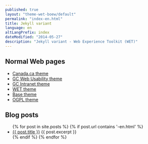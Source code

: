 ```yaml
---
published: true
layout: "theme-wet-boew/default"
permalink: "index-en.html"
title: Jekyll variant
language: en
altLangPrefix: index
dateModified: "2014-05-27"
description: "Jekyll variant - Web Experience Toolkit (WET)"
---
```


## Normal Web pages ##
* [Canada.ca theme](gcweb/index-en.html)
* [GC Web Usability theme](theme-gcwu-fegc/index-en.html)
* [GC Intranet theme](theme-gc-intranet/index-en.html)
* [WET theme](theme-wet-boew/index-en.html)
* [Base theme](theme-base/index-en.html)
* [OGPL theme](theme-ogpl/index-en.html)

## Blog posts ##
<ul>
{% for post in site.posts %}
{% if post.url contains '-en.html' %}
    <li>
		<a href="{{ post.url | remove_first:'/' }}">{{ post.title }}</a>
		{{ post.excerpt }}
    </li>
{% endif %}
{% endfor %}
</ul>
